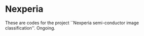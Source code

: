 # Nexperia

These are codes for the project ``Nexperia semi-conductor image classification''. Ongoing. 

